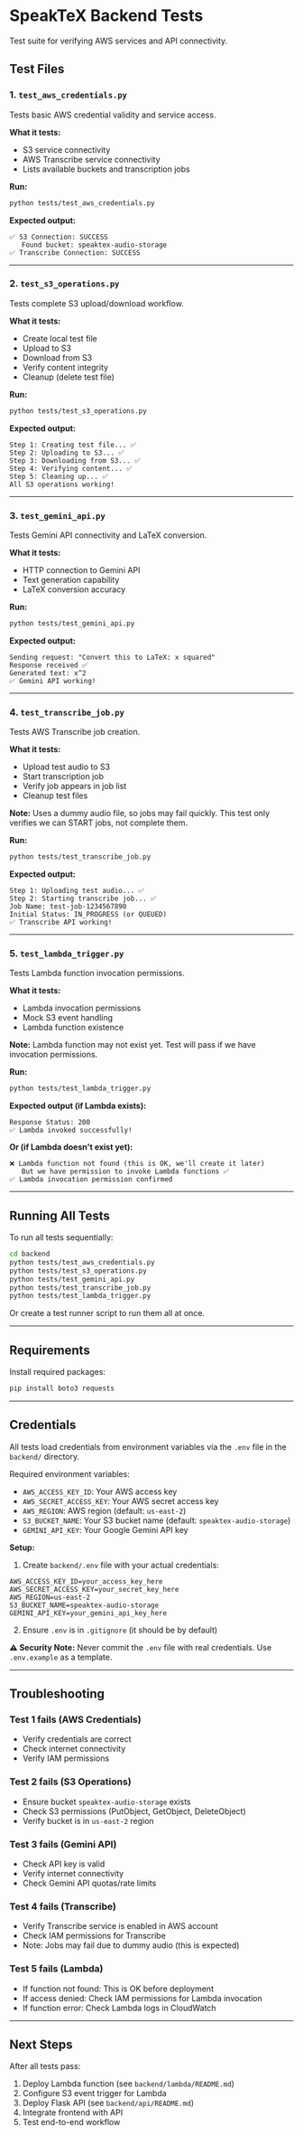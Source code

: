 # SpeakTeX Backend Tests

Test suite for verifying AWS services and API connectivity.

## Test Files

### 1. `test_aws_credentials.py`
Tests basic AWS credential validity and service access.

**What it tests:**
- S3 service connectivity
- AWS Transcribe service connectivity
- Lists available buckets and transcription jobs

**Run:**
```bash
python tests/test_aws_credentials.py
```

**Expected output:**
```
✅ S3 Connection: SUCCESS
   Found bucket: speaktex-audio-storage
✅ Transcribe Connection: SUCCESS
```

---

### 2. `test_s3_operations.py`
Tests complete S3 upload/download workflow.

**What it tests:**
- Create local test file
- Upload to S3
- Download from S3
- Verify content integrity
- Cleanup (delete test file)

**Run:**
```bash
python tests/test_s3_operations.py
```

**Expected output:**
```
Step 1: Creating test file... ✅
Step 2: Uploading to S3... ✅
Step 3: Downloading from S3... ✅
Step 4: Verifying content... ✅
Step 5: Cleaning up... ✅
All S3 operations working!
```

---

### 3. `test_gemini_api.py`
Tests Gemini API connectivity and LaTeX conversion.

**What it tests:**
- HTTP connection to Gemini API
- Text generation capability
- LaTeX conversion accuracy

**Run:**
```bash
python tests/test_gemini_api.py
```

**Expected output:**
```
Sending request: "Convert this to LaTeX: x squared"
Response received ✅
Generated text: x^2
✅ Gemini API working!
```

---

### 4. `test_transcribe_job.py`
Tests AWS Transcribe job creation.

**What it tests:**
- Upload test audio to S3
- Start transcription job
- Verify job appears in job list
- Cleanup test files

**Note:** Uses a dummy audio file, so jobs may fail quickly. This test only verifies we can START jobs, not complete them.

**Run:**
```bash
python tests/test_transcribe_job.py
```

**Expected output:**
```
Step 1: Uploading test audio... ✅
Step 2: Starting transcribe job... ✅
Job Name: test-job-1234567890
Initial Status: IN_PROGRESS (or QUEUED)
✅ Transcribe API working!
```

---

### 5. `test_lambda_trigger.py`
Tests Lambda function invocation permissions.

**What it tests:**
- Lambda invocation permissions
- Mock S3 event handling
- Lambda function existence

**Note:** Lambda function may not exist yet. Test will pass if we have invocation permissions.

**Run:**
```bash
python tests/test_lambda_trigger.py
```

**Expected output (if Lambda exists):**
```
Response Status: 200
✅ Lambda invoked successfully!
```

**Or (if Lambda doesn't exist yet):**
```
❌ Lambda function not found (this is OK, we'll create it later)
   But we have permission to invoke Lambda functions ✅
✅ Lambda invocation permission confirmed
```

---

## Running All Tests

To run all tests sequentially:

```bash
cd backend
python tests/test_aws_credentials.py
python tests/test_s3_operations.py
python tests/test_gemini_api.py
python tests/test_transcribe_job.py
python tests/test_lambda_trigger.py
```

Or create a test runner script to run them all at once.

---

## Requirements

Install required packages:

```bash
pip install boto3 requests
```

---

## Credentials

All tests load credentials from environment variables via the `.env` file in the `backend/` directory.

Required environment variables:
- `AWS_ACCESS_KEY_ID`: Your AWS access key
- `AWS_SECRET_ACCESS_KEY`: Your AWS secret access key
- `AWS_REGION`: AWS region (default: `us-east-2`)
- `S3_BUCKET_NAME`: Your S3 bucket name (default: `speaktex-audio-storage`)
- `GEMINI_API_KEY`: Your Google Gemini API key

**Setup:**

1. Create `backend/.env` file with your actual credentials:
```env
AWS_ACCESS_KEY_ID=your_access_key_here
AWS_SECRET_ACCESS_KEY=your_secret_key_here
AWS_REGION=us-east-2
S3_BUCKET_NAME=speaktex-audio-storage
GEMINI_API_KEY=your_gemini_api_key_here
```

2. Ensure `.env` is in `.gitignore` (it should be by default)

**⚠️ Security Note:** Never commit the `.env` file with real credentials. Use `.env.example` as a template.

---

## Troubleshooting

### Test 1 fails (AWS Credentials)
- Verify credentials are correct
- Check internet connectivity
- Verify IAM permissions

### Test 2 fails (S3 Operations)
- Ensure bucket `speaktex-audio-storage` exists
- Check S3 permissions (PutObject, GetObject, DeleteObject)
- Verify bucket is in `us-east-2` region

### Test 3 fails (Gemini API)
- Check API key is valid
- Verify internet connectivity
- Check Gemini API quotas/rate limits

### Test 4 fails (Transcribe)
- Verify Transcribe service is enabled in AWS account
- Check IAM permissions for Transcribe
- Note: Jobs may fail due to dummy audio (this is expected)

### Test 5 fails (Lambda)
- If function not found: This is OK before deployment
- If access denied: Check IAM permissions for Lambda invocation
- If function error: Check Lambda logs in CloudWatch

---

## Next Steps

After all tests pass:
1. Deploy Lambda function (see `backend/lambda/README.md`)
2. Configure S3 event trigger for Lambda
3. Deploy Flask API (see `backend/api/README.md`)
4. Integrate frontend with API
5. Test end-to-end workflow

